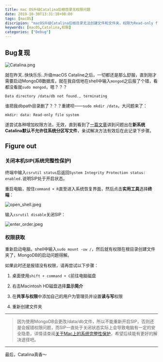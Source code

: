 ```yaml
---
title: mac OS升级Catalina后根目录无权限问题
date: 2019-10-30T13:31:18+08:00
tags: [macOS]
discripion: "macOS升级Catalina后根目录无法创建文件和文件夹，权限为Read-only file system。"
keywords: [macOS,Catalina,权限]
categories: ["Debug"]
---
```

## Bug复现
![Catalina.png](http://blog.xuezenghui.com/cataline_bug/cataline.png "Catalina")

就在昨天..快快乐乐..升级macOS Cataline之后，一切都还是那么舒服，直到刚才需要启动MongoDB数据库，就在我自信地在shell中输入`mongod`之后报了个错，看都没看就`sudo mongod`，嗯？？？

```
Data directory /data/db not found., terminating
```
谁把我dbpath目录删了？？？重建呗——`sudo mkdir /data`，大问题来了：
```
mkdir: data: Read-only file system
```
遂尝试各种增加权限方法，无效，直到看到了[一篇文章](https://www.v2ex.com/t/605198?p=1)讲到问题出在**新系统Catalina默认不允许往系统分区写文件**，亲试解决方法有效后在此记录下步骤。
## Figure out
### 关闭本机SIP(系统完整性保护)
终端中输入`csrutil status`后返回`System Integrity Protection status: enabled.`说明SIP处于开启状态。


重启电脑，按住`command + R`直至进入系统恢复界面，然后点击**实用工具**选择**终端**：

![open_shell.jpeg](http://blog.xuezenghui.com/cataline_bug/open_shell.jpeg "打开终端")

输入`csrutil disable`关闭SIP：


![enter_order.jpeg](http://blog.xuezenghui.com/cataline_bug/enter_order.jpeg "打开终端")

### 权限获取
重新启动电脑，shell中输入`sudo mount -uw /`，然后就有权限在根目录创建文件夹了，MongoDB的启动问题得解。


如果此时还是报错没有权限，请再尝试以下步骤：
    
1. 桌面使用`shift + command + C`前往电脑磁盘
    
2. 右击Macintosh HD磁盘选择**显示简介**
    
3. 在**共享与权限**中添加自己的用户为管理员并设置**读与写**权限
    
4. 重新创建文件夹

***

> 因为使用MongoDB会更改/data/db文件，所以不能重新开启SIP，否则还是会报错权限问题，而SIP一直处于关闭状态实际上会导致电脑有一定的安全隐患，详情请查阅[关于Mac上的系统完整性保护](https://support.apple.com/zh-cn/HT204899)，希望后续能有更好的解决途径吧。

***

最后，Catalina真香～
